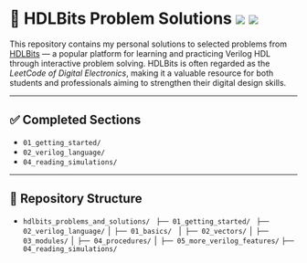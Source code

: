<h1>🧠 HDLBits Problem Solutions  <img src="https://visitor-badge.glitch.me/badge?page_id=Adrofier.HDLBits-Verilog-Solutions"> <img src="https://img.shields.io/static/v1.svg?label=%E2%AD%90&message=If%20 you found this useful, then give this repo a star&color=blue"> </h1>

This repository contains my personal solutions to selected problems from [HDLBits](https://bit.ly/amit_hdl_bits) — a popular platform for learning and practicing Verilog HDL through interactive problem solving. HDLBits is often regarded as the *LeetCode of Digital Electronics*, making it a valuable resource for both students and professionals aiming to strengthen their digital design skills.

---

## ✅ Completed Sections

- `01_getting_started/`
- `02_verilog_language/`
- `04_reading_simulations/`

---

## 📁 Repository Structure
- `hdlbits_problems_and_solutions/ `
 `├── 01_getting_started/ `
`├── 02_verilog_language/`
│ `├── 01_basics/ `
│ `├── 02_vectors/`
│ `├── 03_modules/`
│ `├── 04_procedures/`
│ `├── 05_more_verilog_features/`
`├── 04_reading_simulations/ `
